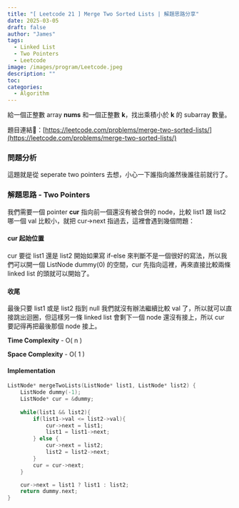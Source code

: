 ```yaml
---
title: "[ Leetcode 21 ] Merge Two Sorted Lists | 解題思路分享"
date: 2025-03-05
draft: false
author: "James"
tags:
  - Linked List
  - Two Pointers
  - Leetcode
image: /images/program/Leetcode.jpeg
description: ""
toc: 
categories:
  - Algorithm
---
```


給一個正整數 array **nums** 和一個正整數 **k**，找出乘積小於 **k** 的 subarray 數量。

題目連結🔗：[https://leetcode.com/problems/merge-two-sorted-lists/](https://leetcode.com/problems/merge-two-sorted-lists/)

### **問題分析**

這題就是從 seperate two pointers 去想，小心一下誰指向誰然後誰往前就行了。

### **解題思路 - Two Pointers**

我們需要一個 pointer **cur** 指向前一個還沒有被合併的 node，比較 list1 跟 list2 哪一個 val 比較小，就把 cur->next 指過去，這裡會遇到幾個問題：

#### **cur 起始位置**

cur 要從 list1 還是 list2 開始如果寫 if-else 來判斷不是一個很好的寫法，所以我們可以開一個 ListNode dummy(0) 的空間，cur 先指向這裡，再來直接比較兩條 linked list 的頭就可以開始了。

#### **收尾**

最後只要 list1 或是 list2 指到 null 我們就沒有辦法繼續比較 val 了，所以就可以直接跳出迴圈，但這樣另一條 linked list 會剩下一個 node 還沒有接上，所以 cur 要記得再把最後那個 node 接上。

**Time Complexity** - O( n )

**Space Complexity** - O( 1 )

#### **Implementation**

```cpp
ListNode* mergeTwoLists(ListNode* list1, ListNode* list2) {
    ListNode dummy(-1);
    ListNode* cur = &dummy;
    
    while(list1 && list2){
        if(list1->val <= list2->val){
            cur->next = list1; 
            list1 = list1->next;
        } else {
            cur->next = list2;
            list2 = list2->next;
        }
        cur = cur->next;
    }

    cur->next = list1 ? list1 : list2;
    return dummy.next;
}
```
